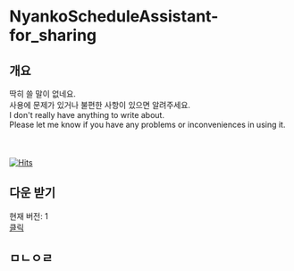 # NyankoScheduleAssistant-for_sharing

## 개요
딱히 쓸 말이 없네요.\
사용에 문제가 있거나 불편한 사항이 있으면 알려주세요.\
I don't really have anything to write about.\
Please let me know if you have any problems or inconveniences in using it.\
\
\
\
[![Hits](https://hits.seeyoufarm.com/api/count/incr/badge.svg?url=https%3A%2F%2Fgithub.com%2Fegg16496%2FNyankoScheduleAssistant-for_sharing&count_bg=%2379C83D&title_bg=%23555555&icon=&icon_color=%23E7E7E7&title=hits&edge_flat=false)](https://hits.seeyoufarm.com)
## 다운 받기
현재 버전: 1\
[클릭](https://github.com/egg16496/NyankoScheduleAssistant-for_sharing/blob/main/NyankoScheduleAssistant.apk?raw=true "다운로드")
## ㅁㄴㅇㄹ
